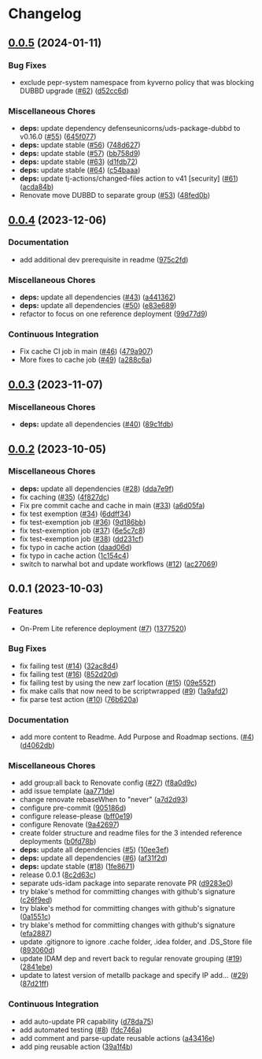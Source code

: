 # Changelog

## [0.0.5](https://github.com/defenseunicorns/narwhal-delivery-reference-deployment/compare/v0.0.4...v0.0.5) (2024-01-11)


### Bug Fixes

* exclude pepr-system namespace from kyverno policy that was blocking DUBBD upgrade ([#62](https://github.com/defenseunicorns/narwhal-delivery-reference-deployment/issues/62)) ([d52cc6d](https://github.com/defenseunicorns/narwhal-delivery-reference-deployment/commit/d52cc6df1d96835de2951d248b63bf7ffa9b73ff))


### Miscellaneous Chores

* **deps:** update dependency defenseunicorns/uds-package-dubbd to v0.16.0 ([#55](https://github.com/defenseunicorns/narwhal-delivery-reference-deployment/issues/55)) ([645f077](https://github.com/defenseunicorns/narwhal-delivery-reference-deployment/commit/645f07710110e63112f44f6d4618d6866210625b))
* **deps:** update stable ([#56](https://github.com/defenseunicorns/narwhal-delivery-reference-deployment/issues/56)) ([748d627](https://github.com/defenseunicorns/narwhal-delivery-reference-deployment/commit/748d627e5a347f4bfe818bf537eb72b505dae989))
* **deps:** update stable ([#57](https://github.com/defenseunicorns/narwhal-delivery-reference-deployment/issues/57)) ([bb758d9](https://github.com/defenseunicorns/narwhal-delivery-reference-deployment/commit/bb758d9a69dfb8ad10b6970c018d667a43562963))
* **deps:** update stable ([#63](https://github.com/defenseunicorns/narwhal-delivery-reference-deployment/issues/63)) ([d1fdb72](https://github.com/defenseunicorns/narwhal-delivery-reference-deployment/commit/d1fdb7278fbab76c458e419c1cb0ff3c375007b7))
* **deps:** update stable ([#64](https://github.com/defenseunicorns/narwhal-delivery-reference-deployment/issues/64)) ([c54baaa](https://github.com/defenseunicorns/narwhal-delivery-reference-deployment/commit/c54baaa5a39da21fdb50b20291d73de624bb778a))
* **deps:** update tj-actions/changed-files action to v41 [security] ([#61](https://github.com/defenseunicorns/narwhal-delivery-reference-deployment/issues/61)) ([acda84b](https://github.com/defenseunicorns/narwhal-delivery-reference-deployment/commit/acda84b117ed99fa3a6f4c793ce3fb95bdaaddbb))
* Renovate move DUBBD to separate group ([#53](https://github.com/defenseunicorns/narwhal-delivery-reference-deployment/issues/53)) ([48fed0b](https://github.com/defenseunicorns/narwhal-delivery-reference-deployment/commit/48fed0b09bd6e46f734f41ae9689061dec5cd5c9))

## [0.0.4](https://github.com/defenseunicorns/narwhal-delivery-reference-deployment/compare/v0.0.3...v0.0.4) (2023-12-06)


### Documentation

* add additional dev prerequisite in readme ([975c2fd](https://github.com/defenseunicorns/narwhal-delivery-reference-deployment/commit/975c2fd816c7cc75b510f38306f245ae0bd1fc3f))


### Miscellaneous Chores

* **deps:** update all dependencies ([#43](https://github.com/defenseunicorns/narwhal-delivery-reference-deployment/issues/43)) ([a441362](https://github.com/defenseunicorns/narwhal-delivery-reference-deployment/commit/a4413626e74bb11112d41fe68cf3e26a8da86130))
* **deps:** update all dependencies ([#50](https://github.com/defenseunicorns/narwhal-delivery-reference-deployment/issues/50)) ([e83e689](https://github.com/defenseunicorns/narwhal-delivery-reference-deployment/commit/e83e68903c65087807152b9b740900aa8b88a641))
* refactor to focus on one reference deployment ([99d77d9](https://github.com/defenseunicorns/narwhal-delivery-reference-deployment/commit/99d77d9bcd28ba997fecf38a0e5b31c1b039727e))


### Continuous Integration

* Fix cache CI job in main ([#46](https://github.com/defenseunicorns/narwhal-delivery-reference-deployment/issues/46)) ([479a907](https://github.com/defenseunicorns/narwhal-delivery-reference-deployment/commit/479a907484d7a7f4eca441caf09b672283927be5))
* More fixes to cache job ([#49](https://github.com/defenseunicorns/narwhal-delivery-reference-deployment/issues/49)) ([a288c6a](https://github.com/defenseunicorns/narwhal-delivery-reference-deployment/commit/a288c6a3c979b78523450c544891d47c4c7c18ab))

## [0.0.3](https://github.com/defenseunicorns/narwhal-delivery-reference-deployment/compare/v0.0.2...v0.0.3) (2023-11-07)


### Miscellaneous Chores

* **deps:** update all dependencies ([#40](https://github.com/defenseunicorns/narwhal-delivery-reference-deployment/issues/40)) ([89c1fdb](https://github.com/defenseunicorns/narwhal-delivery-reference-deployment/commit/89c1fdb05066e96c01c0f9083b2c17c2ddcc75de))

## [0.0.2](https://github.com/defenseunicorns/narwhal-delivery-reference-deployment/compare/v0.0.1...v0.0.2) (2023-10-05)


### Miscellaneous Chores

* **deps:** update all dependencies ([#28](https://github.com/defenseunicorns/narwhal-delivery-reference-deployment/issues/28)) ([dda7e9f](https://github.com/defenseunicorns/narwhal-delivery-reference-deployment/commit/dda7e9ff355c43dbca1e82492283564fa593ca4f))
* fix caching ([#35](https://github.com/defenseunicorns/narwhal-delivery-reference-deployment/issues/35)) ([4f827dc](https://github.com/defenseunicorns/narwhal-delivery-reference-deployment/commit/4f827dc8f73394bf370b04e2cd3181bbecc03411))
* Fix pre commit cache and cache in main ([#33](https://github.com/defenseunicorns/narwhal-delivery-reference-deployment/issues/33)) ([a6d05fa](https://github.com/defenseunicorns/narwhal-delivery-reference-deployment/commit/a6d05fa0c8f2d8a77605e634e6c5783ecb56f114))
* fix test exemption ([#34](https://github.com/defenseunicorns/narwhal-delivery-reference-deployment/issues/34)) ([6ddff34](https://github.com/defenseunicorns/narwhal-delivery-reference-deployment/commit/6ddff34d0ee992a775c7d3e8041f33fa5d2a3a51))
* fix test-exemption job ([#36](https://github.com/defenseunicorns/narwhal-delivery-reference-deployment/issues/36)) ([9d186bb](https://github.com/defenseunicorns/narwhal-delivery-reference-deployment/commit/9d186bb56be185470f51da5284fea505a088d829))
* fix test-exemption job ([#37](https://github.com/defenseunicorns/narwhal-delivery-reference-deployment/issues/37)) ([6e5c7c8](https://github.com/defenseunicorns/narwhal-delivery-reference-deployment/commit/6e5c7c84c0f9d851df44fd5bd68d7935a34075f4))
* fix test-exemption job ([#38](https://github.com/defenseunicorns/narwhal-delivery-reference-deployment/issues/38)) ([dd231cf](https://github.com/defenseunicorns/narwhal-delivery-reference-deployment/commit/dd231cf666fd758684f98d7571ffc07796b09222))
* fix typo in cache action ([daad06d](https://github.com/defenseunicorns/narwhal-delivery-reference-deployment/commit/daad06de0956fc4ddea0ddc517a06cb074238d3d))
* fix typo in cache action ([1c154c4](https://github.com/defenseunicorns/narwhal-delivery-reference-deployment/commit/1c154c41b0d0c1f0ca4af2374fe5e90900b91f41))
* switch to narwhal bot and update workflows ([#12](https://github.com/defenseunicorns/narwhal-delivery-reference-deployment/issues/12)) ([ac27069](https://github.com/defenseunicorns/narwhal-delivery-reference-deployment/commit/ac27069ada15c9c486176759f1eaeeb55b7c3207))

## 0.0.1 (2023-10-03)


### Features

* On-Prem Lite reference deployment ([#7](https://github.com/defenseunicorns/narwhal-delivery-reference-deployment/issues/7)) ([1377520](https://github.com/defenseunicorns/narwhal-delivery-reference-deployment/commit/1377520f1665ea0f100737122cac87c00ec38662))


### Bug Fixes

* fix failing test ([#14](https://github.com/defenseunicorns/narwhal-delivery-reference-deployment/issues/14)) ([32ac8d4](https://github.com/defenseunicorns/narwhal-delivery-reference-deployment/commit/32ac8d4a3362c01d91d9b2e36dd5f014d2f4db7f))
* fix failing test ([#16](https://github.com/defenseunicorns/narwhal-delivery-reference-deployment/issues/16)) ([852d20d](https://github.com/defenseunicorns/narwhal-delivery-reference-deployment/commit/852d20de53ecb73c2c37ff8da48f13e337d2ba79))
* fix failing test by using the new zarf location ([#15](https://github.com/defenseunicorns/narwhal-delivery-reference-deployment/issues/15)) ([09e552f](https://github.com/defenseunicorns/narwhal-delivery-reference-deployment/commit/09e552f555497d0df0e6ef323ccdd20fafc84d76))
* fix make calls that now need to be scriptwrapped ([#9](https://github.com/defenseunicorns/narwhal-delivery-reference-deployment/issues/9)) ([1a9afd2](https://github.com/defenseunicorns/narwhal-delivery-reference-deployment/commit/1a9afd205265ee0874bc05835c3ac2bcd197b73b))
* fix parse test action ([#10](https://github.com/defenseunicorns/narwhal-delivery-reference-deployment/issues/10)) ([76b620a](https://github.com/defenseunicorns/narwhal-delivery-reference-deployment/commit/76b620aa97661082a47343099578436472692e8f))


### Documentation

* add more content to Readme. Add Purpose and Roadmap sections. ([#4](https://github.com/defenseunicorns/narwhal-delivery-reference-deployment/issues/4)) ([d4062db](https://github.com/defenseunicorns/narwhal-delivery-reference-deployment/commit/d4062db12421bd5efd01dfa1a09eb2eebfc42dab))


### Miscellaneous Chores

* add group:all back to Renovate config ([#27](https://github.com/defenseunicorns/narwhal-delivery-reference-deployment/issues/27)) ([f8a0d9c](https://github.com/defenseunicorns/narwhal-delivery-reference-deployment/commit/f8a0d9c66d64f0c1316fe4b9c31e29cb5a15a75a))
* add issue template ([aa771de](https://github.com/defenseunicorns/narwhal-delivery-reference-deployment/commit/aa771def5fce228a6f1b020bea27e9577087d538))
* change renovate rebaseWhen to "never" ([a7d2d93](https://github.com/defenseunicorns/narwhal-delivery-reference-deployment/commit/a7d2d9348149df1a41f8d770ed566860c72a3573))
* configure pre-commit ([905186d](https://github.com/defenseunicorns/narwhal-delivery-reference-deployment/commit/905186d99f7ec22949974e10832505304f17f873))
* configure release-please ([bff0e19](https://github.com/defenseunicorns/narwhal-delivery-reference-deployment/commit/bff0e1997d12803f3c3d2076f16c4da76078356c))
* configure Renovate ([9a42697](https://github.com/defenseunicorns/narwhal-delivery-reference-deployment/commit/9a4269787c253a46832d66f35b62ca969d134140))
* create folder structure and readme files for the 3 intended reference deployments ([b0fd78b](https://github.com/defenseunicorns/narwhal-delivery-reference-deployment/commit/b0fd78b6f5e491f0af9d8049a087858f60725214))
* **deps:** update all dependencies ([#5](https://github.com/defenseunicorns/narwhal-delivery-reference-deployment/issues/5)) ([10ee3ef](https://github.com/defenseunicorns/narwhal-delivery-reference-deployment/commit/10ee3ef2a046a70b7613d820cc4c53bc06b280ca))
* **deps:** update all dependencies ([#6](https://github.com/defenseunicorns/narwhal-delivery-reference-deployment/issues/6)) ([af31f2d](https://github.com/defenseunicorns/narwhal-delivery-reference-deployment/commit/af31f2d21c5d56b546e032fefd2bab612223085e))
* **deps:** update stable ([#18](https://github.com/defenseunicorns/narwhal-delivery-reference-deployment/issues/18)) ([1fe8671](https://github.com/defenseunicorns/narwhal-delivery-reference-deployment/commit/1fe86713894facda9fba459a1b56b4ee3947195b))
* release 0.0.1 ([8c2d63c](https://github.com/defenseunicorns/narwhal-delivery-reference-deployment/commit/8c2d63ce046cccd00fc2ecc93e269c67f941c307))
* separate uds-idam package into separate renovate PR ([d9283e0](https://github.com/defenseunicorns/narwhal-delivery-reference-deployment/commit/d9283e090ee0ba8c9d7a73779895bdcdb7025e9e))
* try blake's method for committing changes with github's signature ([c26f9ed](https://github.com/defenseunicorns/narwhal-delivery-reference-deployment/commit/c26f9ed4106d3757e41cd4107e1cd2c11b3ff04b))
* try blake's method for committing changes with github's signature ([0a1551c](https://github.com/defenseunicorns/narwhal-delivery-reference-deployment/commit/0a1551cb1be7fd37c702d1412ba3b82067008f12))
* try blake's method for committing changes with github's signature ([efa2887](https://github.com/defenseunicorns/narwhal-delivery-reference-deployment/commit/efa2887a2dc5d41a90f5729d90c4b694bd1130ec))
* update .gitignore to ignore .cache folder, .idea folder, and .DS_Store file ([893060d](https://github.com/defenseunicorns/narwhal-delivery-reference-deployment/commit/893060dfd61e9cb30c60ff99f344a6265b3813b5))
* update IDAM dep and revert back to regular renovate grouping ([#19](https://github.com/defenseunicorns/narwhal-delivery-reference-deployment/issues/19)) ([2841ebe](https://github.com/defenseunicorns/narwhal-delivery-reference-deployment/commit/2841ebe014fc5eb090e52dc5cd3036ca3676247b))
* update to latest version of metallb package and specify IP add… ([#29](https://github.com/defenseunicorns/narwhal-delivery-reference-deployment/issues/29)) ([87d21ff](https://github.com/defenseunicorns/narwhal-delivery-reference-deployment/commit/87d21ff829e69461606bf3113e15c3ab45ec984e))


### Continuous Integration

* add auto-update PR capability ([d78da75](https://github.com/defenseunicorns/narwhal-delivery-reference-deployment/commit/d78da75baa8a3574054248bf35af36d63f573cae))
* add automated testing ([#8](https://github.com/defenseunicorns/narwhal-delivery-reference-deployment/issues/8)) ([fdc746a](https://github.com/defenseunicorns/narwhal-delivery-reference-deployment/commit/fdc746aad2f51a9c9e4623d5e6a297699e846e9f))
* add comment and parse-update reusable actions ([a43416e](https://github.com/defenseunicorns/narwhal-delivery-reference-deployment/commit/a43416e1e73ec6f2fd2cb8df4a666162396d802f))
* add ping reusable action ([39a1f4b](https://github.com/defenseunicorns/narwhal-delivery-reference-deployment/commit/39a1f4b4c3fd3e787c87aa324b96abc04ee69baa))
